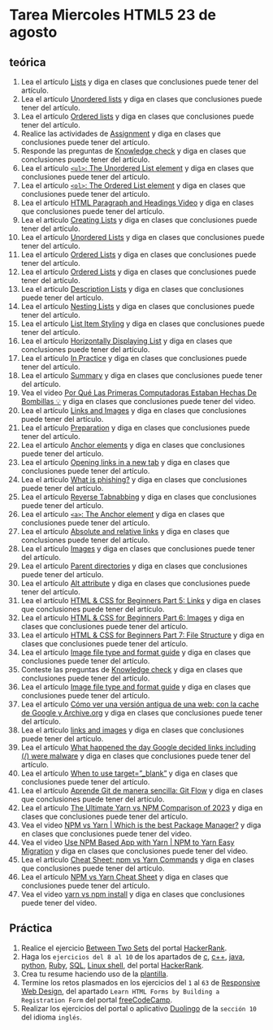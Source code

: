 # Tarea Miercoles HTML5 23 de agosto

## teórica

1. Lea el artículo [Lists](https://www.theodinproject.com/lessons/foundations-lists) y diga en clases que conclusiones puede tener del artículo.
2. Lea el artículo [Unordered lists](https://www.theodinproject.com/lessons/foundations-lists#unordered-lists) y diga en clases que conclusiones puede tener del artículo.
3. Lea el artículo [Ordered lists](https://www.theodinproject.com/lessons/foundations-lists#ordered-lists) y diga en clases que conclusiones puede tener del artículo.
4. Realice las actividades de [Assignment](https://www.theodinproject.com/lessons/foundations-lists#assignment) y diga en clases que conclusiones puede tener del artículo.
5. Responde las preguntas de [Knowledge check](https://www.theodinproject.com/lessons/foundations-lists#knowledge-check) y diga en clases que conclusiones puede tener del artículo.
6. Lea el artículo [`<ul>`: The Unordered List element](https://developer.mozilla.org/en-US/docs/Web/HTML/Element/ul) y diga en clases que conclusiones puede tener del artículo.
7. Lea el artículo [`<ol>`: The Ordered List element](https://developer.mozilla.org/en-US/docs/Web/HTML/Element/ol) y diga en clases que conclusiones puede tener del artículo.
8. Lea el artículo [HTML Paragraph and Headings Video](https://www.youtube.com/watch?v=yqcd-XkxZNM&list=PL4-IK0AVhVjM0xE0K2uZRvsM7LkIhsPT-&index=3) y diga en clases que conclusiones puede tener del artículo.
9. Lea el artículo [Creating Lists](https://learn.shayhowe.com/html-css/creating-lists/) y diga en clases que conclusiones puede tener del artículo.
10. Lea el artículo [Unordered Lists](https://learn.shayhowe.com/html-css/creating-lists/#unorderd-lists) y diga en clases que conclusiones puede tener del artículo.
11. Lea el artículo [Ordered Lists](https://learn.shayhowe.com/html-css/creating-lists/#ordered-lists) y diga en clases que conclusiones puede tener del artículo.
12. Lea el artículo [Ordered Lists](https://learn.shayhowe.com/html-css/creating-lists/#ordered-lists) y diga en clases que conclusiones puede tener del artículo.
13. Lea el artículo [Description Lists](https://learn.shayhowe.com/html-css/creating-lists/#description-lists) y diga en clases que conclusiones puede tener del artículo.
14. Lea el artículo [Nesting Lists](https://learn.shayhowe.com/html-css/creating-lists/#nested-lists) y diga en clases que conclusiones puede tener del artículo.
15. Lea el artículo [List Item Styling](https://learn.shayhowe.com/html-css/creating-lists/#list-item-styling) y diga en clases que conclusiones puede tener del artículo.
16. Lea el artículo [Horizontally Displaying List](https://learn.shayhowe.com/html-css/creating-lists/#horizontally-displaying-list) y diga en clases que conclusiones puede tener del artículo.
17. Lea el artículo [In Practice](https://learn.shayhowe.com/html-css/creating-lists/#practice-1) y diga en clases que conclusiones puede tener del artículo.
18. Lea el artículo [Summary](https://learn.shayhowe.com/html-css/creating-lists/#summary) y diga en clases que conclusiones puede tener del artículo.
19. Vea el video [Por Qué Las Primeras Computadoras Estaban Hechas De Bombillas 💡](https://youtu.be/LvhhcsLrHDw) y diga en clases que conclusiones puede tener del video.
20. Lea el artículo [Links and Images](https://www.theodinproject.com/lessons/foundations-links-and-images) y diga en clases que conclusiones puede tener del artículo.
21. Lea el artículo [Preparation](https://www.theodinproject.com/lessons/foundations-links-and-images#preparation) y diga en clases que conclusiones puede tener del artículo.
22. Lea el artículo [Anchor elements](https://www.theodinproject.com/lessons/foundations-links-and-images#anchor-elements) y diga en clases que conclusiones puede tener del artículo.
23. Lea el artículo [Opening links in a new tab](https://www.theodinproject.com/lessons/foundations-links-and-images#opening-links-in-a-new-tab) y diga en clases que conclusiones puede tener del artículo.
24. Lea el artículo [What is phishing?](https://www.ibm.com/topics/phishing) y diga en clases que conclusiones puede tener del artículo.
25. Lea el artículo [Reverse Tabnabbing](https://owasp.org/www-community/attacks/Reverse_Tabnabbing) y diga en clases que conclusiones puede tener del artículo.
26. Lea el artículo [`<a>`: The Anchor element](https://developer.mozilla.org/en-US/docs/Web/HTML/Element/a#security_and_privacy) y diga en clases que conclusiones puede tener del artículo.
27. Lea el artículo [Absolute and relative links](https://www.theodinproject.com/lessons/foundations-links-and-images#absolute-and-relative-links) y diga en clases que conclusiones puede tener del artículo.
28. Lea el artículo [Images](https://www.theodinproject.com/lessons/foundations-links-and-images#images) y diga en clases que conclusiones puede tener del artículo.
29. Lea el artículo [Parent directories](https://www.theodinproject.com/lessons/foundations-links-and-images#parent-directories) y diga en clases que conclusiones puede tener del artículo.
30. Lea el artículo [Alt attribute](https://www.theodinproject.com/lessons/foundations-links-and-images#alt-attribute) y diga en clases que conclusiones puede tener del artículo.
31. Lea el artículo [HTML & CSS for Beginners Part 5: Links](https://www.youtube.com/watch?v=tsEQgGjSmkM&list=PL4-IK0AVhVjM0xE0K2uZRvsM7LkIhsPT-&index=6&ab_channel=KevinPowell) y diga en clases que conclusiones puede tener del artículo.
32. Lea el artículo [HTML & CSS for Beginners Part 6: Images](https://www.youtube.com/watch?v=0xoztJCHpbQ&list=PL4-IK0AVhVjM0xE0K2uZRvsM7LkIhsPT-&index=7&ab_channel=KevinPowell) y diga en clases que conclusiones puede tener del artículo.
33. Lea el artículo [HTML & CSS for Beginners Part 7: File Structure](https://www.youtube.com/watch?v=ta3Oxx7Yqbo&list=PL4-IK0AVhVjM0xE0K2uZRvsM7LkIhsPT-&index=8&ab_channel=KevinPowell) y diga en clases que conclusiones puede tener del artículo.
34. Lea el artículo [Image file type and format guide](https://developer.mozilla.org/en-US/docs/Web/Media/Formats/Image_types#providing_image_fallbacks) y diga en clases que conclusiones puede tener del artículo.
35. Conteste las preguntas de [Knowledge check](https://www.theodinproject.com/lessons/foundations-links-and-images#knowledge-check) y diga en clases que conclusiones puede tener del artículo.
36. Lea el artículo [Image file type and format guide](https://developer.mozilla.org/en-US/docs/Web/Media/Formats/Image_types#providing_image_fallbacks) y diga en clases que conclusiones puede tener del artículo.
37. Lea el artículo [Cómo ver una versión antigua de una web: con la cache de Google y Archive.org](https://www.xataka.com/basics/como-ver-version-antigua-web-cache-google-archive-org) y diga en clases que conclusiones puede tener del artículo.
38. Lea el artículo [links and images](https://web.archive.org/web/20230601123733/https://internetingishard.netlify.app/html-and-css/links-and-images/) y diga en clases que conclusiones puede tener del artículo.
39. Lea el artículo [What happened the day Google decided links including (/) were malware](https://www.itpro.com/609724/google-apologises-after-blacklisting-entire-internet) y diga en clases que conclusiones puede tener del artículo.
40. Lea el artículo [When to use target=”_blank”](https://css-tricks.com/use-target_blank/) y diga en clases que conclusiones puede tener del artículo.
41. Lea el artículo [Aprende Git de manera sencilla: Git Flow](https://desarrollowp.com/blog/tutoriales/aprende-git-de-manera-sencilla-git-flow/) y diga en clases que conclusiones puede tener del artículo.
42. Lea el artículo [The Ultimate Yarn vs NPM Comparison of 2023](https://www.copycat.dev/blog/yarn-vs-npm/#:~:text=flexibility%2C%20and%20features.-,Conclusion,security%2C%20and%20offline%20mode%20capabilities.) y diga en clases que conclusiones puede tener del artículo.
43. Vea el video [NPM vs Yarn | Which is the best Package Manager?](https://www.youtube.com/watch?v=0DGClZD5LEM&ab_channel=CleverProgrammer) y diga en clases que conclusiones puede tener del video.
44. Vea el video [Use NPM Based App with Yarn | NPM to Yarn Easy Migration](https://www.youtube.com/watch?v=i34lGjfrnVs&ab_channel=WebStylePress) y diga en clases que conclusiones puede tener del video.
45. Lea el artículo [Cheat Sheet: npm vs Yarn Commands](https://www.digitalocean.com/community/tutorials/nodejs-npm-yarn-cheatsheet) y diga en clases que conclusiones puede tener del artículo.
46. Lea el artículo [NPM vs Yarn Cheat Sheet](https://shift.infinite.red/npm-vs-yarn-cheat-sheet-8755b092e5cc) y diga en clases que conclusiones puede tener del artículo.
47. Vea el video [yarn vs npm install](https://www.youtube.com/watch?v=ToW1WJne53Q&ab_channel=MostafaGaafar) y diga en clases que conclusiones puede tener del video.

## Práctica

1. Realice el ejercicio [Between Two Sets](https://www.hackerrank.com/challenges/between-two-sets/problem?isFullScreen=false) del portal [HackerRank](https://www.hackerrank.com/dashboard).
2. Haga los `ejercicios del 8 al 10` de los apartados de [c](https://www.hackerrank.com/domains/c), [c++](https://www.hackerrank.com/domains/cpp), [java](https://www.hackerrank.com/domains/java), [python](https://www.hackerrank.com/domains/python), [Ruby](https://www.hackerrank.com/domains/ruby), [SQL](https://www.hackerrank.com/domains/sql), [Linux shell](https://www.hackerrank.com/domains/shell), del portal [HackerRank](https://www.hackerrank.com/dashboard).
3. Crea tu resume haciendo uso de la [plantilla](https://docs.google.com/document/d/1jfUa4HGBDjt2peJPQ0Wg1YhdGkCoSysS6QMT4u8bCic/edit?usp=sharing).
4. Termine los retos plasmados en los ejercicios del `1` al `63` de [Responsive Web Design](https://www.freecodecamp.org/learn/2022/responsive-web-design/), del apartado `Learn HTML Forms by Building a Registration Form` del portal [freeCodeCamp](https://www.freecodecamp.org/learn/).
5. Realizar los ejercicios del portal o aplicativo [Duolingo](https://www.duolingo.com/learn) de la `sección 10` del idioma `inglés`.
